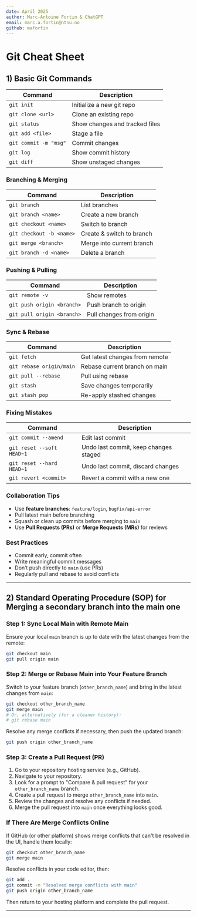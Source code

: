 ```yaml
---
date: April 2025
author: Marc-Antoine Fortin & ChatGPT
email: marc.a.fortin@ntnu.no
github: mafortin
---
```


# Git Cheat Sheet

## 1) Basic Git Commands

| Command | Description |
|--------|-------------|
| `git init` | Initialize a new git repo |
| `git clone <url>` | Clone an existing repo |
| `git status` | Show changes and tracked files |
| `git add <file>` | Stage a file |
| `git commit -m "msg"` | Commit changes |
| `git log` | Show commit history |
| `git diff` | Show unstaged changes |

### Branching & Merging

| Command | Description |
|--------|-------------|
| `git branch` | List branches |
| `git branch <name>` | Create a new branch |
| `git checkout <name>` | Switch to branch |
| `git checkout -b <name>` | Create & switch to branch |
| `git merge <branch>` | Merge into current branch |
| `git branch -d <name>` | Delete a branch |

### Pushing & Pulling

| Command | Description |
|--------|-------------|
| `git remote -v` | Show remotes |
| `git push origin <branch>` | Push branch to origin |
| `git pull origin <branch>` | Pull changes from origin |

### Sync & Rebase

| Command | Description |
|--------|-------------|
| `git fetch` | Get latest changes from remote |
| `git rebase origin/main` | Rebase current branch on main |
| `git pull --rebase` | Pull using rebase |
| `git stash` | Save changes temporarily |
| `git stash pop` | Re-apply stashed changes |

### Fixing Mistakes

| Command | Description |
|--------|-------------|
| `git commit --amend` | Edit last commit |
| `git reset --soft HEAD~1` | Undo last commit, keep changes staged |
| `git reset --hard HEAD~1` | Undo last commit, discard changes |
| `git revert <commit>` | Revert a commit with a new one |

### Collaboration Tips

- Use **feature branches**: `feature/login`, `bugfix/api-error`
- Pull latest main before branching
- Squash or clean up commits before merging to `main`
- Use **Pull Requests (PRs)** or **Merge Requests (MRs)** for reviews

### Best Practices

- Commit early, commit often
- Write meaningful commit messages
- Don’t push directly to `main` (use PRs)
- Regularly pull and rebase to avoid conflicts

---


## 2) Standard Operating Procedure (SOP) for Merging a secondary branch into the main one



### Step 1: Sync Local Main with Remote Main

Ensure your local `main` branch is up to date with the latest changes from the remote:

```bash
git checkout main
git pull origin main
```

### Step 2: Merge or Rebase Main into Your Feature Branch

Switch to your feature branch (`other_branch_name`) and bring in the latest changes from `main`:

```bash
git checkout other_branch_name
git merge main
# Or, alternatively (for a cleaner history):
# git rebase main
```

Resolve any merge conflicts if necessary, then push the updated branch:

```bash
git push origin other_branch_name
```

### Step 3: Create a Pull Request (PR)

1. Go to your repository hosting service (e.g., GitHub).
2. Navigate to your repository.
3. Look for a prompt to "Compare & pull request" for your `other_branch_name` branch.
4. Create a pull request to merge `other_branch_name` into `main`.
5. Review the changes and resolve any conflicts if needed.
6. Merge the pull request into `main` once everything looks good.

### If There Are Merge Conflicts Online

If GitHub (or other platform) shows merge conflicts that can't be resolved in the UI, handle them locally:

```bash
git checkout other_branch_name
git merge main
```

Resolve conflicts in your code editor, then:

```bash
git add .
git commit -m "Resolved merge conflicts with main"
git push origin other_branch_name
```

Then return to your hosting platform and complete the pull request.

---
